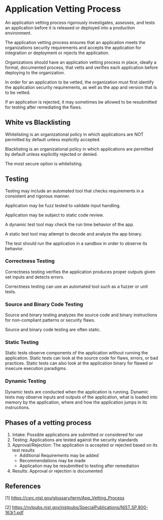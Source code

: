 # Application Vetting Process

An application vetting process rigorously investigates, assesses, and tests an application before it is released or deployed into a production environment.

The application vetting process ensures that an application meets the organizations security requirements and accepts the application for integration or deployment or rejects the application.

Organizations should have an application vetting process in place, ideally a formal, documented process, that vetts and verifies each application before deploying to the organization. 

In order for an application to be vetted, the organization must first identify the application security requirements, as well as the app and version that is to be vetted.

If an application is rejected, it may sometimes be allowed to be resubmitted for testing after remediating the flaws.

## White vs Blacklisting

Whitelisting is an organizational policy in which applications are NOT permitted by default unless explicitly accepted.

Blacklisting is an organizational policy in which applications are permitted by default unless explicitly rejected or denied.

The most secure option is whitelisting.

## Testing

Testing may include an automated tool that checks requirements in a consistent and rigorous manner.

Application may be fuzz tested to validate input handling.

Application may be subject to static code review.

A dynamic test tool may check the run time behavior of the app.

A static test tool may attempt to decode and analyze the app binary.

The test should run the application in a sandbox in order to observe its behavior.

### Correctness Testing

Correctness testing verifies the application produces proper outputs given set inputs and detects errors.

Correctness testing can use an automated tool such as a fuzzer or unit tests.

### Source and Binary Code Testing

Source and binary testing analyzes the source code and binary instructions for non-compliant patterns or security flaws.

Source and binary code testing are often static.

### Static Testing

Static tests observe components of the application without running the application. Static tests can look at the source code for flaws, errors, or bad practices. Static tests can also look at the application binary for flawed or insecure execution paradigms.

### Dynamic Testing

Dynamic tests are conducted when the application is running. Dynamic tests may observe inputs and outputs of the application, what is loaded into memory by the application, where and how the application jumps in its instructions.

## Phases of a vetting process

1. Intake: Possible applications are submitted or considered for use
1. Testing: Applications are tested against the security standards
1. Approval/Rejection: The application is accepted or rejected based on its test results
    * Additional Requirements may be added
    * Recommendations may be made
    * Application may be resubmitted to testing after remediation
1. Results: Approval or rejection is documented 


## References

[1] https://csrc.nist.gov/glossary/term/App_Vetting_Process

[2] https://nvlpubs.nist.gov/nistpubs/SpecialPublications/NIST.SP.800-163r1.pdf